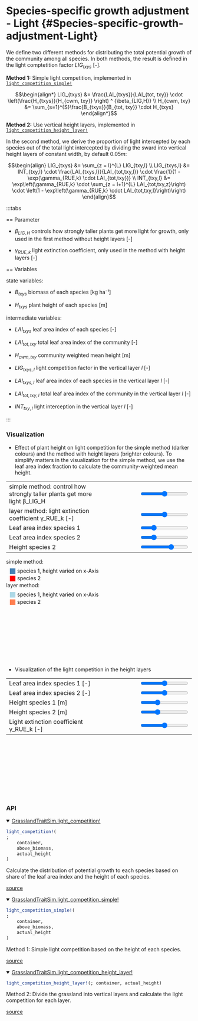


# Species-specific growth adjustment - Light {#Species-specific-growth-adjustment-Light}
<script setup>
    import { onMounted } from 'vue';
    import { lightCompetitionPlot, HeightLayerPlot } from './d3_plots/LightCompetition.js';
    onMounted(() => { 
        lightCompetitionPlot();
        HeightLayerPlot();  
    });
</script>


We define two different methods for distributing the total potential growth of the community among all species. In both methods, the result is defined in the light comptetition factor $LIG_{txys}$ [-].

**Method 1:** Simple light competition, implemented in [`light_competition_simple!`](/model/biomass/growth_species_specific_light#GrasslandTraitSim.light_competition_simple!)

$$\begin{align*}
    LIG_{txys} &= \frac{LAI_{txys}}{LAI_{tot, txy}} \cdot \left(\frac{H_{txys}}{H_{cwm, txy}} \right) ^ {\beta_{LIG,H}} \\
    H_{cwm, txy} &= \sum_{s=1}^{S}\frac{B_{txys}}{B_{tot, txy}} \cdot H_{txys}
\end{align*}$$

**Method 2:** Use vertical height layers, implemented in [`light_competition_height_layer!`](/model/biomass/growth_species_specific_light#GrasslandTraitSim.light_competition_height_layer!)

In the second method, we derive the proportion of light intercepted by each species out of the total light intercepted by dividing the sward into vertical height layers of constant width, by default $0.05 m$: 

$$\begin{align}
    LIG_{txys} &= \sum_{z = l}^{L} LIG_{txy,l} \\
    LIG_{txys,l} &= INT_{txy,l} \cdot \frac{LAI_{txys,l}}{LAI_{tot,txy,l}} \cdot \frac{1}{1 - \exp(\gamma_{RUE,k} \cdot LAI_{tot,txy})} \\
    INT_{txy,l} &= \exp\left(\gamma_{RUE,k} \cdot \sum_{z = l+1}^{L} LAI_{tot,txy,z}\right) \cdot \left(1 - \exp\left(\gamma_{RUE,k} \cdot LAI_{tot,txy,l}\right)\right) 
\end{align}$$

:::tabs

== Parameter
- $\beta_{LIG,H}$ controls how strongly taller plants get more light for growth, only used in the first method without height layers [-]
  
- $\gamma_{RUE,k}$ light extinction coefficient, only used in the method with height layers [-]
  

== Variables

state variables:
- $B_{txys}$ biomass of each species [kg ha⁻¹]
  
- $H_{txys}$ plant height of each species [m]
  

intermediate variables:
- $LAI_{txys}$ leaf area index of each species [-]
  
- $LAI_{tot, txy}$ total leaf area index of the community [-]
  
- $H_{cwm, txy}$ community weighted mean height [m]
  
- $LIG_{txys,l}$ light competition factor in the vertical layer $l$ [-]
  
- $LAI_{txys, l}$ leaf area index of each species in the vertical layer $l$ [-]
  
- $LAI_{tot, txy, l}$ total leaf area index of the community in the vertical layer $l$ [-]
  
- $INT_{txy,l}$ light interception in the vertical layer $l$ [-]
  

:::

### Visualization
- Effect of plant height on light competition for the simple method (darker colours) and the method with height layers (brighter colours). To simplify matters in the visualization for the simple method, we use the leaf area index fraction to calculate the community-weighted mean height.
  
<table>
    <colgroup>
        <col>
        <col width="80px">
        <col>
    </colgroup>
    <tbody>
     <tr>
        <td>simple method: control how strongly taller plants get more light β_LIG_H</td>
        <td><span id="beta_H-value"></span></td>
        <td><input type="range" min="0" max="2" step="0.01" value="1" id="beta_H" class="light_competition_input"></td>
    </tr>
    <tr>
        <td>layer method: light extinction coefficient γ_RUE_k [-]</td>
        <td><span id="γRUEk-value"></span></td>
        <td><input type="range" id="γRUEk" min="0.4" max="0.8" step="0.01" value="0.6" class="light_competition_input"></td>
    </tr>
    <tr>
        <td>Leaf area index species 1</td>
        <td><span id="LAI_1-value"></span></td>
        <td><input type="range" min="0.01" max="4" step="0.01" value="1" id="LAI_1" class="light_competition_input"></td>
    </tr>
    <tr>
        <td>Leaf area index species 2</td>
        <td><span id="LAI_2-value"></span></td>
        <td><input type="range" min="0.01" max="4" step="0.01" value="1" id="LAI_2" class="light_competition_input"></td>
    </tr>
    <tr>
        <td>Height species 2</td>
        <td><span id="H_2-value"></span></td>
        <td><input type="range" min="0.01" max="1.5" step="0.01" value="1" id="H_2" class="light_competition_input"></td>
    </tr>
    </tbody>
</table>
simple method:
<div class="legend" style="margin-top: 10px;">
    <svg width="500" height="37">
        <g>
            <rect x="10" y="0" width="15" height="15" style="fill: steelblue;"></rect>
            <text x="30" y="12" class="legend-text">species 1, height varied on x-Axis</text>
            <rect x="10" y="20" width="15" height="15" style="fill: red;"></rect>
            <text x="30" y="32" class="legend-text">species 2</text>
        </g>
    </svg>
</div>
layer method:
<div class="legend" style="margin-top: 10px;">
    <svg width="500" height="37">
        <g>
            <rect x="10" y="0" width="15" height="15" style="fill: lightblue;"></rect>
            <text x="30" y="12" class="legend-text">species 1, height varied on x-Axis</text>
            <rect x="10" y="20" width="15" height="15" style="fill: coral;"></rect>
            <text x="30" y="32" class="legend-text">species 2</text>
        </g>
    </svg>
</div>
<svg id="light_competition_graph"></svg>

- Visualization of the light competition in the height layers
  
<table>
    <colgroup>
       <col>
       <col width="80px">
       <col>
    </colgroup>
    <tbody>
    <tr>
        <td>Leaf area index species 1 [-]</td>
        <td><span id="LAI1-value"></span></td>
        <td><input type="range" id="LAI1" min="0.0" max="4" step="0.01" value="2" class="input_height_layer_graph"></td>
    </tr>
    <tr>
        <td>Leaf area index species 2 [-]</td>
        <td><span id="LAI2-value"></span></td>
        <td><input type="range" id="LAI2" min="0.0" max="4" step="0.01" value="2" class="input_height_layer_graph"></td>
    </tr>
    <tr>
        <td>Height species 1 [m]</td>
        <td><span id="H1-value"></span></td>
        <td><input type="range" id="H1" min="0.0" max="1.5" step="0.01" value="0.5" class="input_height_layer_graph"></td>
    </tr>
    <tr>
        <td>Height species 2 [m]</td>
        <td><span id="H2-value"></span></td>
        <td><input type="range" id="H2" min="0.0" max="1.5" step="0.01" value="0.5" class="input_height_layer_graph"></td>
    </tr>
    <tr>
        <td>Light extinction coefficient γ_RUE_k [-]</td>
        <td><span id="γ_RUE_k-value"></span></td>
        <td><input type="range" id="γ_RUE_k" min="0.4" max="0.8" step="0.01" value="0.6" class="input_height_layer_graph"></td>
    </tr>
    </tbody>
</table>
<svg id="height_layer_graph"></svg>


### API
<details class='jldocstring custom-block' open>
<summary><a id='GrasslandTraitSim.light_competition!' href='#GrasslandTraitSim.light_competition!'><span class="jlbinding">GrasslandTraitSim.light_competition!</span></a> <Badge type="info" class="jlObjectType jlFunction" text="Function" /></summary>



```julia
light_competition!(
;
    container,
    above_biomass,
    actual_height
)

```


Calculate the distribution of potential growth to each species based on share of the leaf area index and the height of each species.


[source](https://github.com/FelixNoessler/GrasslandTraitSim.jl/blob/083386dc75748e31525cf4ea66f74778601f0f0c/src/3_biomass/1_growth/3_light_competition.jl#L1)

</details>

<details class='jldocstring custom-block' open>
<summary><a id='GrasslandTraitSim.light_competition_simple!' href='#GrasslandTraitSim.light_competition_simple!'><span class="jlbinding">GrasslandTraitSim.light_competition_simple!</span></a> <Badge type="info" class="jlObjectType jlFunction" text="Function" /></summary>



```julia
light_competition_simple!(
;
    container,
    above_biomass,
    actual_height
)

```


Method 1: Simple light competition based on the height of each species.


[source](https://github.com/FelixNoessler/GrasslandTraitSim.jl/blob/083386dc75748e31525cf4ea66f74778601f0f0c/src/3_biomass/1_growth/3_light_competition.jl#L31)

</details>

<details class='jldocstring custom-block' open>
<summary><a id='GrasslandTraitSim.light_competition_height_layer!' href='#GrasslandTraitSim.light_competition_height_layer!'><span class="jlbinding">GrasslandTraitSim.light_competition_height_layer!</span></a> <Badge type="info" class="jlObjectType jlFunction" text="Function" /></summary>



```julia
light_competition_height_layer!(; container, actual_height)

```


Method 2: Divide the grassland into vertical layers and calculate the light competition for each layer.


[source](https://github.com/FelixNoessler/GrasslandTraitSim.jl/blob/083386dc75748e31525cf4ea66f74778601f0f0c/src/3_biomass/1_growth/3_light_competition.jl#L51)

</details>

